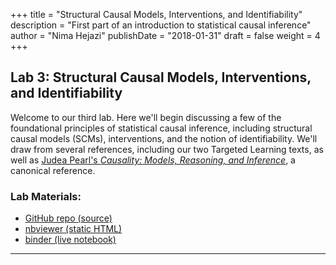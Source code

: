 +++
title = "Structural Causal Models, Interventions, and Identifiability"
description = "First part of an introduction to statistical causal inference"
author = "Nima Hejazi"
publishDate = "2018-01-31"
draft = false
weight = 4
+++

## Lab 3: Structural Causal Models, Interventions, and Identifiability

Welcome to our third lab. Here we'll begin discussing a few of the foundational
principles of statistical causal inference, including structural causal models
(SCMs), interventions, and the notion of identifiability. We'll draw from
several references, including our two Targeted Learning texts, as well as
[Judea Pearl's _Causality: Models, Reasoning, and
Inference_](https://books.google.com/books/about/Causality.html?id=wnGU_TsW3BQC),
a canonical reference.

### Lab Materials:

* [GitHub repo (source)](https://github.com/tlbbd-spring2018/lab_03)
* [nbviewer (static HTML)](http://nbviewer.jupyter.org/github/tlbbd-spring2018/lab_03/blob/master/lab_03.ipynb)
* [binder (live
   notebook)](https://mybinder.org/v2/gh/tlbbd-spring2018/lab_03/master)

---
